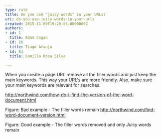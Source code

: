 ```yaml
---
type: rule
title: Do you use "juicy words" in your URLs?
uri: do-you-use-juicy-words-in-your-urls
created: 2015-11-09T19:20:55.0000000Z
authors:
- id: 1
  title: Adam Cogan
- id: 16
  title: Tiago Araujo
- id: 83
  title: Camilla Rosa Silva

---
```


When you create a page URL remove all the filler words and just keep the main keywords. This way your URL's are more friendly. Also, make sure your main keywords are relevant for searches.
 
​http://northwind.com/how-do-i-find-the-version-of-the-word-document.html

Figure: Bad example - The filler words remain
http://northwind.com/find-word-document-version.html

Figure: Good example - The filler words removed and only Juicy words remain​
